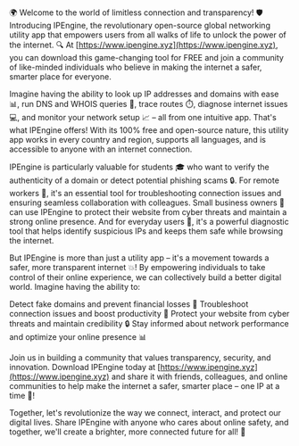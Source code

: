 🌍 Welcome to the world of limitless connection and transparency! 🛡️ Introducing IPEngine, the revolutionary open-source global networking utility app that empowers users from all walks of life to unlock the power of the internet. 🔍 At [https://www.ipengine.xyz](https://www.ipengine.xyz), you can download this game-changing tool for FREE and join a community of like-minded individuals who believe in making the internet a safer, smarter place for everyone.

Imagine having the ability to look up IP addresses and domains with ease 📊, run DNS and WHOIS queries 🔧, trace routes ⏱️, diagnose internet issues 💻, and monitor your network setup 📈 – all from one intuitive app. That's what IPEngine offers! With its 100% free and open-source nature, this utility app works in every country and region, supports all languages, and is accessible to anyone with an internet connection.

IPEngine is particularly valuable for students 🎓 who want to verify the authenticity of a domain or detect potential phishing scams 🔒. For remote workers 🏢, it's an essential tool for troubleshooting connection issues and ensuring seamless collaboration with colleagues. Small business owners 👥 can use IPEngine to protect their website from cyber threats and maintain a strong online presence. And for everyday users 🤝, it's a powerful diagnostic tool that helps identify suspicious IPs and keeps them safe while browsing the internet.

But IPEngine is more than just a utility app – it's a movement towards a safer, more transparent internet 💥! By empowering individuals to take control of their online experience, we can collectively build a better digital world. Imagine having the ability to:

Detect fake domains and prevent financial losses 🚨
Troubleshoot connection issues and boost productivity 💪
Protect your website from cyber threats and maintain credibility 🔒
Stay informed about network performance and optimize your online presence 📊

Join us in building a community that values transparency, security, and innovation. Download IPEngine today at [https://www.ipengine.xyz](https://www.ipengine.xyz) and share it with friends, colleagues, and online communities to help make the internet a safer, smarter place – one IP at a time 🚀!

Together, let's revolutionize the way we connect, interact, and protect our digital lives. Share IPEngine with anyone who cares about online safety, and together, we'll create a brighter, more connected future for all! 💫